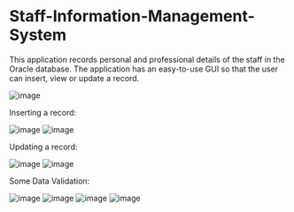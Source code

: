 # Staff-Information-Management-System
This application records personal and professional details of the staff in the Oracle database. The application has an easy-to-use GUI so that the user can insert, view or update a record. 

![image](https://user-images.githubusercontent.com/109487621/216792784-b654db53-ca3c-4f82-84a0-2ab397380beb.png)


Inserting a record:

![image](https://user-images.githubusercontent.com/109487621/216792878-4e9b0f1d-79ce-4bc5-887e-69241c55e116.png)
![image](https://user-images.githubusercontent.com/109487621/216792898-692753ca-09cc-4034-92a6-cdecea345693.png)



Updating a record:

![image](https://user-images.githubusercontent.com/109487621/216792930-fbe458df-65c2-4cd9-a304-e5cb1d4f0b7d.png)
![image](https://user-images.githubusercontent.com/109487621/216792970-d0a3e5c1-cb43-43b5-b618-dc8c77e2c9e6.png)



Some Data Validation:

![image](https://user-images.githubusercontent.com/109487621/216793009-d6c566ee-c3e5-4d21-bc6e-43527754bf78.png)
![image](https://user-images.githubusercontent.com/109487621/216793076-3f1acbd3-ebc1-434c-9477-06ef662da492.png)
![image](https://user-images.githubusercontent.com/109487621/216793109-3ce27325-1452-41d0-90e8-d22790bbb40d.png)
![image](https://user-images.githubusercontent.com/109487621/216793191-6f5e8845-605e-4a33-b2ec-78dad510c890.png)



